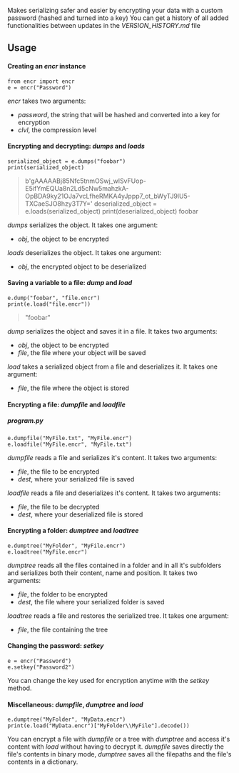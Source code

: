 Makes serializing safer and easier by encrypting your data with a custom password (hashed and turned into a key)
You can get a history of all added functionalities between updates in the *VERSION_HISTORY.md* file

## Usage

#### Creating an _encr_ instance

    from encr import encr
    e = encr("Password")

_encr_ takes two arguments:
- _password_, the string that will be hashed and converted into a key for encryption
- _clvl_, the compression level

#### Encrypting and decrypting: _dumps_ and _loads_

    serialized_object = e.dumps("foobar")
    print(serialized_object)
  > b'gAAAAABj85Nfc5tnmOSwj_wlSvFUop-E5ifYmEQUa8n2Ld5cNw5mahzkA-OpBDA9ky21OJa7vcLfheRMKA4yJppp7_ot_bWyTJ9lU5-TXCaeSJO8hzy3T7Y='
    deserialized_object = e.loads(serialized_object)
    print(deserialized_object)
  > foobar

_dumps_ serializes the object. It takes one argument:
- _obj_, the object to be encrypted

_loads_ deserializes the object. It takes one argument:
- _obj_, the encrypted object to be deserialized

#### Saving a variable to a file: _dump_ and _load_

    e.dump("foobar", "file.encr")
    print(e.load("file.encr"))
  > "foobar"

_dump_ serializes the object and saves it in a file. It takes two arguments:
- _obj_, the object to be encrypted
- _file_, the file where your object will be saved

_load_ takes a serialized object from a file and deserializes it. It takes one argument:
- _file_, the file where the object is stored

#### Encrypting a file: _dumpfile_ and _loadfile_

##### program.py

    e.dumpfile("MyFile.txt", "MyFile.encr")
    e.loadfile("MyFile.encr", "MyFile.txt")

_dumpfile_ reads a file and serializes it's content. It takes two arguments:
- _file_, the file to be encrypted
- _dest_, where your serialized file is saved

_loadfile_ reads a file and deserializes it's content. It takes two arguments:
- _file_, the file to be decrypted
- _dest_, where your deserialized file is stored

#### Encrypting a folder: _dumptree_ and _loadtree_

    e.dumptree("MyFolder", "MyFile.encr")
    e.loadtree("MyFile.encr")

_dumptree_ reads all the files contained in a folder and in all it's subfolders and serializes both their content, name and position. It takes two arguments:
- _file_, the folder to be encrypted
- _dest_, the file where your serialized folder is saved

_loadtree_ reads a file and restores the serialized tree. It takes one argument:
- _file_, the file containing the tree

#### Changing the password: _setkey_

    e = encr("Password")
    e.setkey("Password2")

You can change the key used for encryption anytime with the _setkey_ method.

#### Miscellaneous: _dumpfile_, _dumptree_ and _load_

    e.dumptree("MyFolder", "MyData.encr")
    print(e.load("MyData.encr")["MyFolder\\MyFile"].decode())
  
You can encrypt a file with _dumpfile_ or a tree with _dumptree_ and access it's content with _load_ without having to decrypt it.
_dumpfile_ saves directly the file's contents in binary mode, _dumptree_ saves all the filepaths and the file's contents in a dictionary.